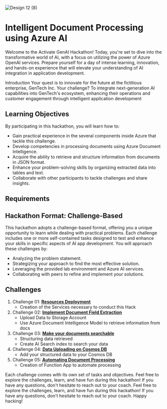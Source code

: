 
![Design 12 (8)](https://github.com/user-attachments/assets/c158b91d-6133-43bb-a8ca-7c01095086f1)

# Intelligent Document Processing using Azure AI

Welcome to the Activate GenAI Hackathon! Today, you're set to dive into the transformative world of AI, with a focus on utilizing the power of Azure OpenAI services. Prepare yourself for a day of intense learning, innovation, and hands-on experience that will elevate your understanding of AI integration in application development.


Introduction
Your quest is to innovate for the future at the fictitious enterprise, GenTech Inc. Your challenge? To integrate next-generation AI capabilities into GenTech's ecosystem, enhancing their operations and customer engagement through intelligent application development


## Learning Objectives

By participating in this hackathon, you will learn how to:
- Gain practical experience in the several components inside Azure that tackle this challenge.
- Develop competencies in processing documents using Azure Document Intelligence.
- Acquire the ability to retrieve and structure information from documents in JSON format.
- Enhance your problem-solving skills by organizing extracted data into tables and text.
- Collaborate with other participants to tackle challenges and share insights.

## Requirements

## Hackathon Format: Challenge-Based
This hackathon adopts a challenge-based format, offering you a unique opportunity to learn while dealing with practical problems. Each challenge includes one or more self-contained tasks designed to test and enhance your skills in specific aspects of AI app development. You will approach these challenges by:
- Analyzing the problem statement.
- Strategizing your approach to find the most effective solution.
- Leveraging the provided lab environment and Azure AI services.
- Collaborating with peers to refine and implement your solutions.


## Challenges
1. Challenge 01: **[Resources Deployment](Challenge1/readme.md)**
   - Creation of the Services necessary to conduct this Hack
2. Challenge 02: **[Implement Document Field Extraction](Challenge2/readme.md)**
   - Upload Data to Storage Account
   - Use Azure Document Intelligence Model to retrieve information from docs
3. Challenge 03: **[Make your documents searchable](Challenge3/readme.md)**
   - Structuring data retrieved 
   - Create AI Search index to search your data
4. Challenge 04: **[Data Uploading on Cosmos DB](Challenge4/readme.md)**
   - Add your structured data to your Cosmos DB 
5. Challenge 05: **[Automating Document Processing](Challenge5/readme.md)**
   - Creation of Function App to automate processing
  


Each challenge comes with its own set of tasks and objectives. Feel free to explore the challenges, learn, and have fun during this hackathon! If you have any questions, don't hesitate to reach out to your coach.
Feel free to explore the challenges, learn, and have fun during this hackathon! If you have any questions, don't hesitate to reach out to your coach.
Happy hacking! 